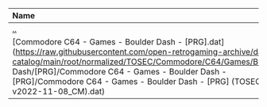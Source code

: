 |Name|Size|
|:---|---:|
|[..](../index.html)|DIR|
|[Commodore C64 - Games - Boulder Dash - [PRG].dat](https://raw.githubusercontent.com/open-retrogaming-archive/dat-catalog/main/root/normalized/TOSEC/Commodore/C64/Games/Boulder Dash/[PRG]/Commodore C64 - Games - Boulder Dash - [PRG]/Commodore C64 - Games - Boulder Dash - [PRG] (TOSEC-v2022-11-08_CM).dat)|115707|

